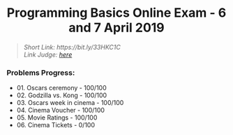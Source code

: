 <h1 align="center">Programming Basics Online Exam - 6 and 7 April 2019</h1>

<blockquote>
    <i>
        Short Link: https://bit.ly/33HKC1C
    </i>
    <br>
    <i>
        Link Judge: <a href="https://judge.softuni.bg/Contests/Practice/Index/1596#0">here</a>
    </i>
</blockquote>

<h3>Problems Progress:</h3>
<ul>
<li>
    01. Oscars ceremony - 100/100
</li>

<li>
    02. Godzilla vs. Kong - 100/100
</li>

<li>
    03. Oscars week in cinema - 100/100
</li>

<li>
    04. Cinema Voucher - 100/100
</li>

<li>
    05. Movie Ratings - 100/100
</li>

<li>
    06. Cinema Tickets - 0/100
</li>
</ul>
